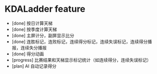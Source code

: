 # KDALadder feature
- [done] 按日计算天梯
- [done] 按季度计算天梯
- [done] 主屏计分，副屏显示比分
- [done] 连胜标记，连败标记，连续得分标记，连续失误标记，连续得分播报，连续失分播报
- [done] 得分动画
- [progress] 比赛结果和天梯显示标记统计（如连续得分，连续失误标记）
- [plan] AI 自动记录得分